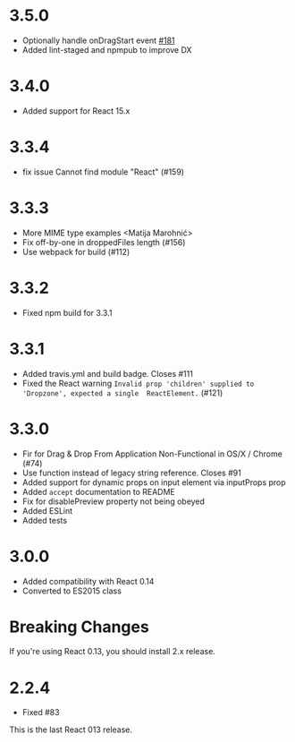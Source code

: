 # 3.5.0

* Optionally handle onDragStart event [#181](https://github.com/okonet/react-dropzone/pull/181)
* Added lint-staged and npmpub to improve DX

# 3.4.0

* Added support for React 15.x <Nuno Campos>

# 3.3.4

* fix issue Cannot find module "React" (#159) <Jonathan Sanchez Pando>

# 3.3.3

* More MIME type examples <Matija Marohnić>
* Fix off-by-one in droppedFiles length (#156) <BJTerry>
* Use webpack for build (#112) <Ville Lindholm>

# 3.3.2

* Fixed npm build for 3.3.1

# 3.3.1

* Added travis.yml and build badge. Closes #111 <Andrey Okonetchnikov>
* Fixed the React warning `Invalid prop 'children' supplied to 'Dropzone', expected a single 
ReactElement.` (#121) <Marnus Weststrate>

# 3.3.0

* Fir for Drag & Drop From Application Non-Functional in OS/X / Chrome (#74) <newsiberian>
* Use function instead of legacy string reference. Closes #91 <Andrey Okonetchnikov>
* Added support for dynamic props on input element via inputProps prop <Ben Daley>
* Added `accept` documentation to README <xabikos>
* Fix for disablePreview property not being obeyed <Frank Wallis>
* Added ESLint
* Added tests

# 3.0.0

* Added compatibility with React 0.14
* Converted to ES2015 class

Breaking Changes
====

If you're using React 0.13, you should install 2.x release.

# 2.2.4

* Fixed #83 

This is the last React 013 release.
